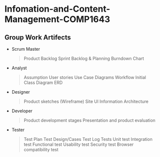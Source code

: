 # Infomation-and-Content-Management-COMP1643 

## Group Work Artifects

* Scrum Master
  > Product Backlog
  > Sprint Backlog & Planning
  > Burndown Chart



* Analyst
  > Assumption
  > User stories
  > Use Case Diagrams
  > Workflow
  > Initial Class Diagram
  > ERD



* Designer
  > Product sketches (Wireframe)
  > Site UI
  > Information Architecture



* Developer
  > Product development stages
  > Presentation and product evaluation
 
 
 
* Tester
  > Test Plan
  > Test Design/Cases
  > Test Log
  > Tests
    > Unit test
    > Integration test
    > Functional test
    > Usability test
    > Security test
    > Browser compatibility test
